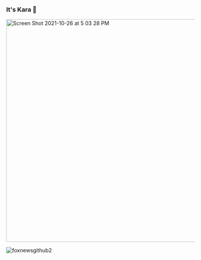 ### It's Kara 👋

<!--
**karasowles/karasowles** is a ✨ _special_ ✨ repository because its `README.md` (this file) appears on your GitHub profile.

Here are some ideas to get you started:

- 🔭 I’m currently working on ...
- 🌱 I’m currently learning ...
- 👯 I’m looking to collaborate on ...
- 🤔 I’m looking for help with ...
- 💬 Ask me about ...
- 📫 How to reach me: ...
- 😄 Pronouns: ...
- ⚡ Fun fact: ...
-->

<img width="596" alt="Screen Shot 2021-10-26 at 5 03 28 PM" src="https://user-images.githubusercontent.com/66702800/138978067-82ba5571-89f7-46b9-a928-2abcbd0c23d3.png">


![foxnewsgithub2](https://user-images.githubusercontent.com/66702800/138978004-8e53f492-5b1b-49a3-85e1-231c256bcfcd.jpeg)
